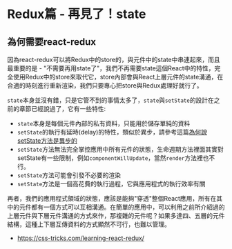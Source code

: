 # Redux篇 - 再見了！state



## 為何需要react-redux

因為react-redux可以將Redux中的store的，與元件中的state中串連起來，而且最重要的是 - "不需要再用state了"，我們不再需要state這個React中的特性，完全使用Redux中的store來取代它，store內部會與React上層元件的state溝通，在合適的時刻進行重新渲染，我們只要專心把store與Redux處理好就行了。

`state`本身並沒有錯，只是它管不到的事情太多了，`state`與`setState`的設計在之前的章節已經說過了，它有一些特性:

- `state`本身是每個元件內部的私有資料，只能用於儲存單純的資料
- `setState`的執行有延時(delay)的特性，類似於異步，請參考這篇[為何說setState方法是異步的](http://eddychang.me/blog/javascript/98-why-setstate-is-async.html)
- `setState`方法無法完全掌控應用中所有元件的狀態，生命週期方法裡面其實對setState有一些限制，例如`componentWillUpdate`，當然`render`方法裡也不行。
- `setState`方法可能會引發不必要的渲染
- `setState`方法是一個高花費的執行過程，它與應用程式的執行效率有關

再者，我們的應用程式領域的狀態，應該是能夠"穿透"整個React應用，所有在其中的元件都有一個方式可以互相溝通。在簡單的應用中，可以利用之前所介紹過的上層元件與下層元件溝通的方式來作，那複雜的元件呢？如果多達四、五層的元件結構，這種上下層互傳資料的方式顯然不可行，也難以管理。




- https://css-tricks.com/learning-react-redux/
